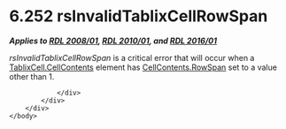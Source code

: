 <html dir="LTR" xmlns:mshelp="http://msdn.microsoft.com/mshelp" xmlns:ddue="http://ddue.schemas.microsoft.com/authoring/2003/5" xmlns:xlink="http://www.w3.org/1999/xlink" xmlns:tool="http://www.microsoft.com/tooltip">
    <head>
        <meta http-equiv="Content-Type" content="text/html; CHARSET=utf-8"></meta>
        <meta name="save" content="history"></meta>
        <title>6.252 rsInvalidTablixCellRowSpan</title>
        <xml>
            <mshelp:toctitle title="6.252 rsInvalidTablixCellRowSpan"></mshelp:toctitle>
            <mshelp:rltitle title="[MS-RDL]: rsInvalidTablixCellRowSpan"></mshelp:rltitle>
            <mshelp:keyword index="A" term="707e47c9-81b5-4b35-a566-0fa5223af119"></mshelp:keyword>
            <mshelp:attr name="DCSext.ContentType" value="open specification"></mshelp:attr>
            <mshelp:attr name="AssetID" value="707e47c9-81b5-4b35-a566-0fa5223af119"></mshelp:attr>
            <mshelp:attr name="TopicType" value="kbRef"></mshelp:attr>
            <mshelp:attr name="DCSext.Title" value="[MS-RDL]: rsInvalidTablixCellRowSpan" />
        </xml>
    </head>
    <body>
        <div id="header">
            <h1 class="heading">6.252 rsInvalidTablixCellRowSpan</h1>
        </div>
        <div id="mainSection">
            <div id="mainBody">
                <div id="allHistory" class="saveHistory"></div>
                <div id="sectionSection0" class="section" name="collapseableSection">
                    

<p><b><i>Applies to </i></b><a href="1e855f94-4617-47e4-b89e-0856c6cb420f.md"><b><i>RDL 2008/01</i></b></a><b><i>,
</i></b><a href="3428e690-a348-4ec7-8a6a-8efb42d2cdee.md"><b><i>RDL 2010/01</i></b></a><b><i>,
and </i></b><a href="52ce3983-2bfc-4e72-9359-42aaf5fe4509.md"><b><i>RDL 2016/01</i></b></a></p>

<p><i>rsInvalidTablixCellRowSpan</i> is a critical error that
will occur when a <a href="a6564f5d-b478-42a7-9217-1a799e5ecd28.md">TablixCell.CellContents</a>
element has <a href="86a03c35-d5eb-4e30-be28-f8219e73fa30.md">CellContents.RowSpan</a>
set to a value other than 1.</p>


                </div>
            </div>
        </div>
    </body>
</html>
